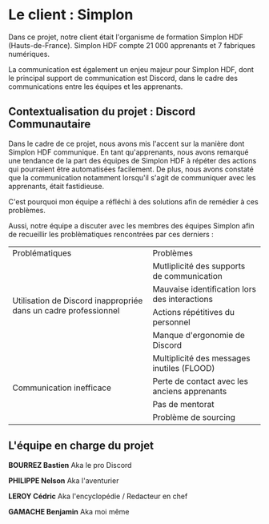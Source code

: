 # Le client : Simplon

Dans ce projet, notre client était l'organisme de formation Simplon HDF (Hauts-de-France).
Simplon HDF compte 21 000 apprenants et 7 fabriques numériques.

La communication est également un enjeu majeur pour Simplon HDF, dont le principal support de communication est Discord, dans le cadre des communications entre les équipes et les apprenants.

## Contextualisation du projet : Discord Communautaire <a id="context"></a>

Dans le cadre de ce projet, nous avons mis l'accent sur la manière dont Simplon HDF communique. En tant qu'apprenants, nous avons remarqué une tendance de la part des équipes de Simplon HDF à répéter des actions qui pourraient être automatisées facilement. De plus, nous avons constaté que la communication notamment lorsqu'il s'agit de communiquer avec les apprenants, était fastidieuse.

C'est pourquoi mon équipe a réfléchi à des solutions afin de remédier à ces problèmes.

Aussi, notre équipe a discuter avec les membres des équipes Simplon afin de recueillir les problèmatiques rencontrées par ces derniers : 

<table>
    <tr>
        <td>Problématiques</td>
        <td>Problèmes</td>
    </tr>
    <tr>
        <td rowspan="4">Utilisation de Discord inappropriée dans un cadre professionnel</td>
        <td>Mutliplicité des supports de communication</td>
    </tr>
    <tr>
        <td>Mauvaise identification lors des interactions</td>
    </tr>
    <tr>
        <td>Actions répétitives du personnel</td>
    </tr>
    <tr>
        <td>Manque d'ergonomie de Discord</td>
    </tr>
    <tr>
        <td rowspan="4">Communication inefficace</td>
        <td>Multiplicité des messages inutiles (FLOOD)</td>
    </tr>
    <tr>
        <td>Perte de contact avec les anciens apprenants</td>
    </tr>
    <tr>
        <td>Pas de mentorat</td>
    </tr>
    <tr>
        <td>Problème de sourcing</td>
    </tr>
</table>

## L'équipe en charge du projet <a id="team"></a>

**BOURREZ Bastien** Aka le pro Discord

**PHILIPPE Nelson** Aka l'aventurier

**LEROY Cédric** Aka l'encyclopédie / Redacteur en chef

**GAMACHE Benjamin** Aka moi même